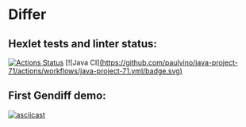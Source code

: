 # Differ

## Hexlet tests and linter status:


[![Actions Status](https://github.com/paulvino/java-project-71/workflows/hexlet-check/badge.svg)](https://github.com/paulvino/java-project-71/actions)
[![Java CI][(https://github.com/paulvino/java-project-71/actions/workflows/java-project-71.yml/badge.svg)](https://github.com/paulvino/java-project-71/actions/workflows/java-project-71.yml)

## First Gendiff demo:

[![asciicast](https://asciinema.org/a/44DFAGo9DtrMM0SGEdaCkHuAj.svg)](https://asciinema.org/a/44DFAGo9DtrMM0SGEdaCkHuAj)
